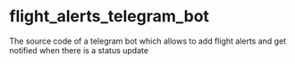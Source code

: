 # flight_alerts_telegram_bot
The source code of a telegram bot which allows to add flight alerts and get notified when there is a status update
